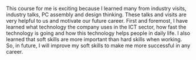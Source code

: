 This course for me is exciting because I learned many from industry visits, industry talks, PC assembly and design thinking. These talks and visits are very helpful to us and motivate our future career. First and foremost, I have learned what technology the company uses in the ICT sector, how fast the technology is going and how this technology helps people in daily life. I also learned that soft skills are more important than hard skills when working. So, in future, I will improve my soft skills to make me more successful in any career.

